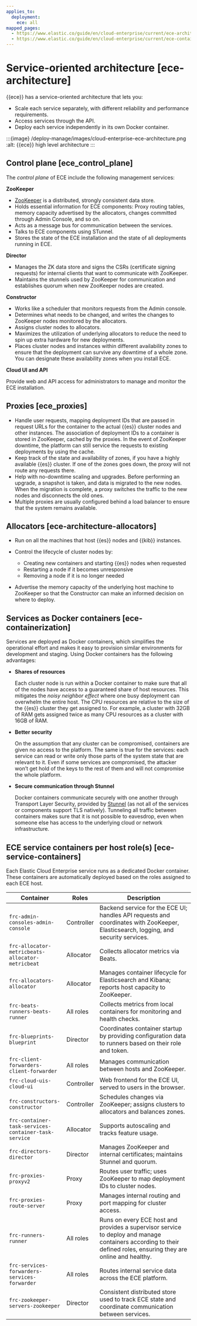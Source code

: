 ```yaml
---
applies_to:
  deployment:
    ece: all
mapped_pages:
  - https://www.elastic.co/guide/en/cloud-enterprise/current/ece-architecture.html
  - https://www.elastic.co/guide/en/cloud-enterprise/current/ece-containerization.html
---
```


# Service-oriented architecture [ece-architecture]

{{ece}} has a service-oriented architecture that lets you:

* Scale each service separately, with different reliability and performance requirements.
* Access services through the API.
* Deploy each service independently in its own Docker container.

:::{image} /deploy-manage/images/cloud-enterprise-ece-architecture.png
:alt: {{ece}} high level architecture
:::

## Control plane [ece_control_plane]

The *control plane* of ECE include the following management services:

**ZooKeeper**

* [ZooKeeper](http://zookeeper.apache.org/) is a distributed, strongly consistent data store.
* Holds essential information for ECE components: Proxy routing tables, memory capacity advertised by the allocators, changes committed through Admin Console, and so on.
* Acts as a message bus for communication between the services.
* Talks to ECE components using STunnel.
* Stores the state of the ECE installation and the state of all deployments running in ECE.

**Director**

* Manages the ZK data store and signs the CSRs (certificate signing requests) for internal clients that want to communicate with ZooKeeper.
* Maintains the stunnels used by ZooKeeper for communication and establishes quorum when new ZooKeeper nodes are created.

**Constructor**

* Works like a scheduler that monitors requests from the Admin console.
* Determines what needs to be changed, and writes the changes to ZooKeeper nodes monitored by the allocators.
* Assigns cluster nodes to allocators.
* Maximizes the utilization of underlying allocators to reduce the need to spin up extra hardware for new deployments.
* Places cluster nodes and instances within different availability zones to ensure that the deployment can survive any downtime of a whole zone. You can designate these availability zones when you install ECE.

**Cloud UI and API**

Provide web and API access for administrators to manage and monitor the ECE installation.


## Proxies [ece_proxies]

* Handle user requests, mapping deployment IDs that are passed in request URLs for the container to the actual {{es}} cluster nodes and other instances. The association of deployment IDs to a container is stored in ZooKeeper, cached by the proxies. In the event of ZooKeeper downtime, the platform can still service the requests to existing deployments by using the cache.
* Keep track of the state and availability of zones, if you have a highly available {{es}} cluster. If one of the zones goes down, the proxy will not route any requests there.
* Help with no-downtime scaling and upgrades. Before performing an upgrade, a snapshot is taken, and data is migrated to the new nodes. When the migration is complete, a proxy switches the traffic to the new nodes and disconnects the old ones.
* Multiple proxies are usually configured behind a load balancer to ensure that the system remains available.


## Allocators [ece-architecture-allocators]

* Run on all the machines that host {{es}} nodes and {{kib}} instances.
* Control the lifecycle of cluster nodes by:

    * Creating new containers and starting {{es}} nodes when requested
    * Restarting a node if it becomes unresponsive
    * Removing a node if it is no longer needed

* Advertise the memory capacity of the underlying host machine to ZooKeeper so that the Constructor can make an informed decision on where to deploy.

## Services as Docker containers [ece-containerization]

Services are deployed as Docker containers, which simplifies the operational effort and makes it easy to provision similar environments for development and staging. Using Docker containers has the following advantages:

* **Shares of resources**

    Each cluster node is run within a Docker container to make sure that all of the nodes have access to a guaranteed share of host resources. This mitigates the *noisy neighbor effect* where one busy deployment can overwhelm the entire host. The CPU resources are relative to the size of the {{es}} cluster they get assigned to. For example, a cluster with 32GB of RAM gets assigned twice as many CPU resources as a cluster with 16GB of RAM.

* **Better security**

    On the assumption that any cluster can be compromised, containers are given no access to the platform. The same is true for the services: each service can read or write only those parts of the system state that are relevant to it. Even if some services are compromised, the attacker won’t get hold of the keys to the rest of them and will not compromise the whole platform.

* **Secure communication through Stunnel**

    Docker containers communicate securely with one another through Transport Layer Security, provided by [Stunnel](https://www.stunnel.org/) (as not all of the services or components support TLS natively). Tunneling all traffic between containers makes sure that it is not possible to eavesdrop, even when someone else has access to the underlying cloud or network infrastructure.

## ECE service containers per host role(s) [ece-service-containers]

Each Elastic Cloud Enterprise service runs as a dedicated Docker container. These containers are automatically deployed based on the roles assigned to each ECE host.

| Container                                          | Roles         | Description |
|---|---|---|
| `frc-admin-consoles-admin-console`                  | Controller    | Backend service for the ECE UI; handles API requests and coordinates with ZooKeeper, Elasticsearch, logging, and security services. |
| `frc-allocator-metricbeats-allocator-metricbeat`    | Allocator     | Collects allocator metrics via Beats. |
| `frc-allocators-allocator`                          | Allocator     | Manages container lifecycle for Elasticsearch and Kibana; reports host capacity to ZooKeeper. |
| `frc-beats-runners-beats-runner`                    | All roles     | Collects metrics from local containers for monitoring and health checks. |
| `frc-blueprints-blueprint`                          | Director      | Coordinates container startup by providing configuration data to runners based on their role and token. |
| `frc-client-forwarders-client-forwarder`            | All roles     | Manages communication between hosts and ZooKeeper. |
| `frc-cloud-uis-cloud-ui`                            | Controller    | Web frontend for the ECE UI, served to users in the browser. |
| `frc-constructors-constructor`                      | Controller    | Schedules changes via ZooKeeper; assigns clusters to allocators and balances zones. |
| `frc-container-task-services-container-task-service`| Allocator     | Supports autoscaling and tracks feature usage. |
| `frc-directors-director`                            | Director      | Manages ZooKeeper and internal certificates; maintains Stunnel and quorum. |
| `frc-proxies-proxyv2`                               | Proxy         | Routes user traffic; uses ZooKeeper to map deployment IDs to cluster nodes. |
| `frc-proxies-route-server`                          | Proxy         | Manages internal routing and port mapping for cluster access. |
| `frc-runners-runner`                                | All roles     | Runs on every ECE host and provides a supervisor service to deploy and manage containers according to their defined roles, ensuring they are online and healthy. |
| `frc-services-forwarders-services-forwarder`        | All roles     | Routes internal service data across the ECE platform. |
| `frc-zookeeper-servers-zookeeper`                   | Director      | Consistent distributed store used to track ECE state and coordinate communication between services. |


